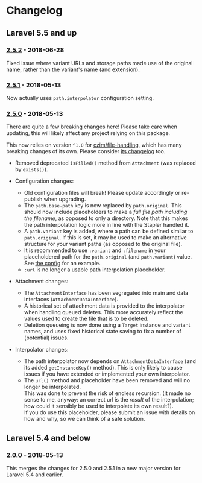 # Changelog

## Laravel 5.5 and up

### [2.5.2] - 2018-06-28

Fixed issue where variant URLs and storage paths made use of the original name, rather than the variant's name (and extension).

### [2.5.1] - 2018-05-13

Now actually uses `path.interpolator` configuration setting.


### [2.5.0] - 2018-05-13

There are quite a few breaking changes here!
Please take care when updating, this will likely affect any project relying on this package.

This now relies on version `^1.0` for [czim/file-handling](https://github.com/czim/file-handling), which has many breaking changes of its own. Please consider [its changelog](https://github.com/czim/file-handling/blob/master/CHANGELOG.md) too.


- Removed deprecated `isFilled()` method from `Attachment` (was replaced by `exists()`).
- Configuration changes:
    - Old configuration files will break! Please update accordingly or re-publish when upgrading.
    - The `path.base-path` key is now replaced by `path.original`. This should now include placeholders to make a *full file path including the filename*, as opposed to only a directory. Note that this makes the path interpolation logic more in line with the Stapler handled it.
    - A `path.variant` key is added, where a path can be defined similar to `path.original`. If this is set, it may be used to make an alternative structure for your variant paths (as opposed to the original file).
    - It is recommended to use `:variant` and `:filename` in your placeholdered path for the `path.original` (and `path.variant`) value. See [the config](https://github.com/czim/laravel-paperclip/blob/97d02c77ce724f3e47acb0e17ad3e54e17aa5f12/config/paperclip.php#L65) for an example.
    - `:url` is no longer a usable path interpolation placeholder.
- Attachment changes:
    - The `AttachmentInterface` has been segregated into main and data interfaces (`AttachmentDataInterface`). 
    - A historical set of attachment data is provided to the interpolator when handling queued deletes. 
        This more accurately reflect the values used to create the file that is to be deleted.
    - Deletion queueing is now done using a `Target` instance and variant names, and uses fixed historical state saving to fix a number of (potential) issues.

- Interpolator changes:
    - The path interpolator now depends on `AttachmentDataInterface` (and its added `getInstanceKey()` method). This is only likely to cause issues if you have extended or implemented your own interpolator.
    - The `url()` method and placeholder have been removed and will no longer be interpolated.  
        This was done to prevent the risk of endless recursion.
        (It made no sense to me, anyway: an correct url is the *result* of the interpolation; how could it sensibly be used to interpolate its own result?).  
         If you do use this placeholder, please submit an issue with details on how and why, so we can think of a safe solution.

                                                       
## Laravel 5.4 and below

### [2.0.0] - 2018-05-13

This merges the changes for 2.5.0 and 2.5.1 in a new major version for Laravel 5.4 and earlier.


[2.5.2]: https://github.com/czim/laravel-paperclip/compare/2.5.1...2.5.2
[2.5.1]: https://github.com/czim/laravel-paperclip/compare/2.5.0...2.5.1
[2.5.0]: https://github.com/czim/laravel-paperclip/compare/1.5.2...2.5.0

[2.0.0]: https://github.com/czim/laravel-paperclip/compare/1.0.3...2.0.0
